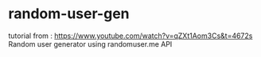 # random-user-gen
tutorial from : https://www.youtube.com/watch?v=qZXt1Aom3Cs&t=4672s
Random user generator using randomuser.me API
